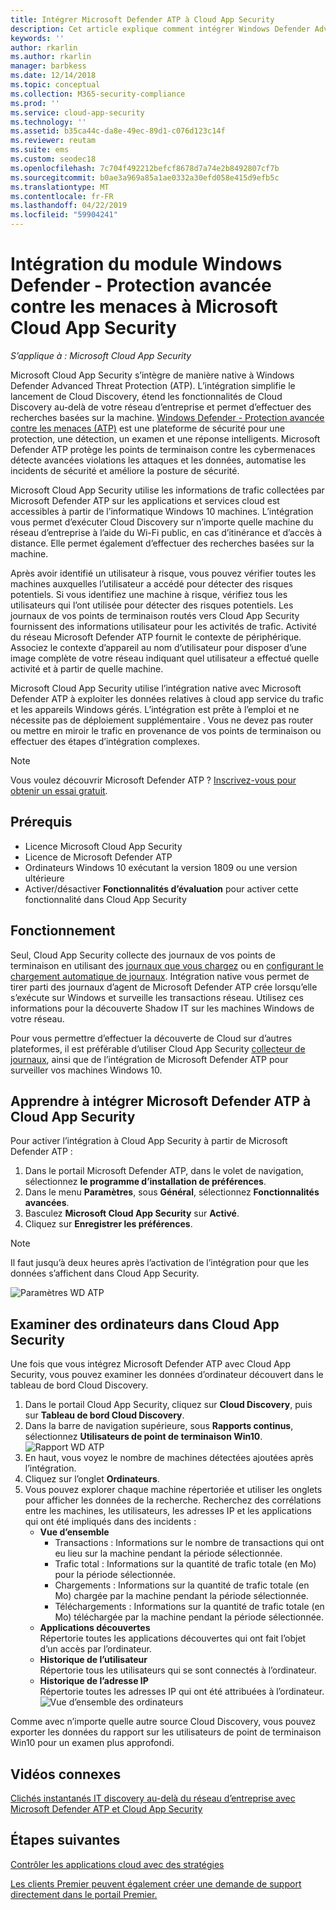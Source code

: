 ```yaml
---
title: Intégrer Microsoft Defender ATP à Cloud App Security
description: Cet article explique comment intégrer Windows Defender Advanced Threat Protection à Cloud App Security pour une visibilité améliorée de Shadow IT et de la gestion des risques.
keywords: ''
author: rkarlin
ms.author: rkarlin
manager: barbkess
ms.date: 12/14/2018
ms.topic: conceptual
ms.collection: M365-security-compliance
ms.prod: ''
ms.service: cloud-app-security
ms.technology: ''
ms.assetid: b35ca44c-da8e-49ec-89d1-c076d123c14f
ms.reviewer: reutam
ms.suite: ems
ms.custom: seodec18
ms.openlocfilehash: 7c704f492212befcf8678d7a74e2b8492807cf7b
ms.sourcegitcommit: b0ae3a969a85a1ae0332a30efd058e415d9efb5c
ms.translationtype: MT
ms.contentlocale: fr-FR
ms.lasthandoff: 04/22/2019
ms.locfileid: "59904241"
---
```

# <a name="windows-defender-advanced-threat-protection-integration-with-microsoft-cloud-app-security"></a>Intégration du module Windows Defender - Protection avancée contre les menaces à Microsoft Cloud App Security

*S’applique à : Microsoft Cloud App Security*

Microsoft Cloud App Security s’intègre de manière native à Windows Defender Advanced Threat Protection (ATP). L’intégration simplifie le lancement de Cloud Discovery, étend les fonctionnalités de Cloud Discovery au-delà de votre réseau d’entreprise et permet d’effectuer des recherches basées sur la machine. [Windows Defender - Protection avancée contre les menaces (ATP)](https://docs.microsoft.com/windows/security/threat-protection/windows-defender-atp/windows-defender-advanced-threat-protection) est une plateforme de sécurité pour une protection, une détection, un examen et une réponse intelligents. Microsoft Defender ATP protège les points de terminaison contre les cybermenaces détecte avancées violations les attaques et les données, automatise les incidents de sécurité et améliore la posture de sécurité.

Microsoft Cloud App Security utilise les informations de trafic collectées par Microsoft Defender ATP sur les applications et services cloud est accessibles à partir de l’informatique Windows 10 machines. L’intégration vous permet d’exécuter Cloud Discovery sur n’importe quelle machine du réseau d’entreprise à l’aide du Wi-Fi public, en cas d’itinérance et d’accès à distance. Elle permet également d’effectuer des recherches basées sur la machine.

Après avoir identifié un utilisateur à risque, vous pouvez vérifier toutes les machines auxquelles l’utilisateur a accédé pour détecter des risques potentiels. Si vous identifiez une machine à risque, vérifiez tous les utilisateurs qui l’ont utilisée pour détecter des risques potentiels. Les journaux de vos points de terminaison routés vers Cloud App Security fournissent des informations utilisateur pour les activités de trafic. Activité du réseau Microsoft Defender ATP fournit le contexte de périphérique. Associez le contexte d’appareil au nom d’utilisateur pour disposer d’une image complète de votre réseau indiquant quel utilisateur a effectué quelle activité et à partir de quelle machine.

Microsoft Cloud App Security utilise l’intégration native avec Microsoft Defender ATP à exploiter les données relatives à cloud app service du trafic et les appareils Windows gérés. L’intégration est prête à l’emploi et ne nécessite pas de déploiement supplémentaire . Vous ne devez pas router ou mettre en miroir le trafic en provenance de vos points de terminaison ou effectuer des étapes d’intégration complexes.

> [!NOTE]
> Vous voulez découvrir Microsoft Defender ATP ? [Inscrivez-vous pour obtenir un essai gratuit](https://www.microsoft.com/WindowsForBusiness/windows-atp?ocid=docs-wdatp-assignaccess-abovefoldlink).
>


## <a name="prerequisites"></a>Prérequis

- Licence Microsoft Cloud App Security
- Licence de Microsoft Defender ATP
- Ordinateurs Windows 10 exécutant la version 1809 ou une version ultérieure
- Activer/désactiver **Fonctionnalités d’évaluation** pour activer cette fonctionnalité dans Cloud App Security

## <a name="how-it-works"></a>Fonctionnement

Seul, Cloud App Security collecte des journaux de vos points de terminaison en utilisant des [journaux que vous chargez](create-snapshot-cloud-discovery-reports.md) ou en [configurant le chargement automatique de journaux](discovery-docker.md). Intégration native vous permet de tirer parti des journaux d’agent de Microsoft Defender ATP crée lorsqu’elle s’exécute sur Windows et surveille les transactions réseau. Utilisez ces informations pour la découverte Shadow IT sur les machines Windows de votre réseau.

Pour vous permettre d’effectuer la découverte de Cloud sur d’autres plateformes, il est préférable d’utiliser Cloud App Security [collecteur de journaux](discovery-docker.md), ainsi que de l’intégration de Microsoft Defender ATP pour surveiller vos machines Windows 10.

## <a name="how-to-integrate-microsoft-defender-atp-with-cloud-app-security"></a>Apprendre à intégrer Microsoft Defender ATP à Cloud App Security

Pour activer l’intégration à Cloud App Security à partir de Microsoft Defender ATP :

1. Dans le portail Microsoft Defender ATP, dans le volet de navigation, sélectionnez **le programme d’installation de préférences**.
2. Dans le menu **Paramètres**, sous **Général**, sélectionnez **Fonctionnalités avancées**.
3. Basculez **Microsoft Cloud App Security** sur **Activé**.
4. Cliquez sur **Enregistrer les préférences**.

>[!NOTE]
> Il faut jusqu’à deux heures après l’activation de l’intégration pour que les données s’affichent dans Cloud App Security.
>

   ![Paramètres WD ATP](./media/wdatp-settings.png)

## <a name="investigate-machines-in-cloud-app-security"></a>Examiner des ordinateurs dans Cloud App Security

Une fois que vous intégrez Microsoft Defender ATP avec Cloud App Security, vous pouvez examiner les données d’ordinateur découvert dans le tableau de bord Cloud Discovery.

1. Dans le portail Cloud App Security, cliquez sur **Cloud Discovery**, puis sur **Tableau de bord Cloud Discovery**.
2. Dans la barre de navigation supérieure, sous **Rapports continus**, sélectionnez **Utilisateurs de point de terminaison Win10**.
  ![Rapport WD ATP](./media/win10-dashboard-report.png)
3. En haut, vous voyez le nombre de machines détectées ajoutées après l’intégration.
4. Cliquez sur l’onglet **Ordinateurs**.
5. Vous pouvez explorer chaque machine répertoriée et utiliser les onglets pour afficher les données de la recherche. Recherchez des corrélations entre les machines, les utilisateurs, les adresses IP et les applications qui ont été impliqués dans des incidents :
   - **Vue d’ensemble**
      - Transactions : Informations sur le nombre de transactions qui ont eu lieu sur la machine pendant la période sélectionnée.
      - Trafic total : Informations sur la quantité de trafic totale (en Mo) pour la période sélectionnée.
     - Chargements : Informations sur la quantité de trafic totale (en Mo) chargée par la machine pendant la période sélectionnée.
     - Téléchargements : Informations sur la quantité de trafic totale (en Mo) téléchargée par la machine pendant la période sélectionnée.
   - **Applications découvertes**<br>
  Répertorie toutes les applications découvertes qui ont fait l’objet d’un accès par l’ordinateur.
   - **Historique de l’utilisateur**<br>
    Répertorie tous les utilisateurs qui se sont connectés à l’ordinateur.
   - **Historique de l’adresse IP**<br>
    Répertorie toutes les adresses IP qui ont été attribuées à l’ordinateur.
 ![Vue d’ensemble des ordinateurs](./media/machines-overview.png)
 
Comme avec n’importe quelle autre source Cloud Discovery, vous pouvez exporter les données du rapport sur les utilisateurs de point de terminaison Win10 pour un examen plus approfondi. 


## <a name="related-videos"></a>Vidéos connexes

[Clichés instantanés IT discovery au-delà du réseau d’entreprise avec Microsoft Defender ATP et Cloud App Security](https://www.youtube.com/watch?v=f8hbvbY1Hnc)  

## <a name="next-steps"></a>Étapes suivantes 
[Contrôler les applications cloud avec des stratégies](control-cloud-apps-with-policies.md) 

[Les clients Premier peuvent également créer une demande de support directement dans le portail Premier.](https://premier.microsoft.com/)  
  
